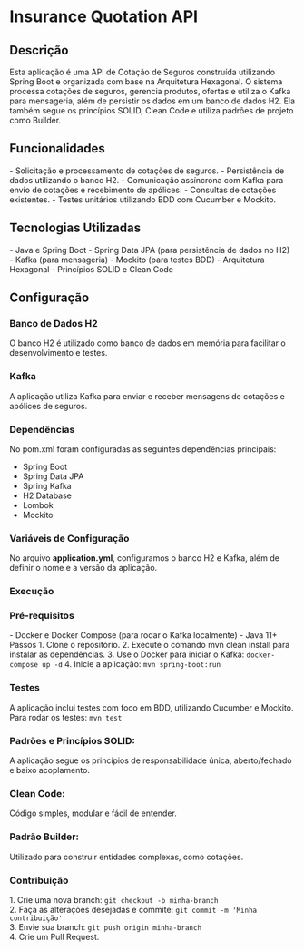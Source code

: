 <h1>Insurance Quotation API</h1>
<h2>Descrição</h2>
Esta aplicação é uma API de Cotação de Seguros construída utilizando Spring Boot e organizada com base na Arquitetura Hexagonal. O sistema processa cotações de seguros, gerencia produtos, ofertas e utiliza o Kafka para mensageria, além de persistir os dados em um banco de dados H2. Ela também segue os princípios SOLID, Clean Code e utiliza padrões de projeto como Builder.

<h2>Funcionalidades</h2>
- Solicitação e processamento de cotações de seguros.
- Persistência de dados utilizando o banco H2.
- Comunicação assíncrona com Kafka para envio de cotações e recebimento de apólices.
- Consultas de cotações existentes.
- Testes unitários utilizando BDD com Cucumber e Mockito.

<h2>Tecnologias Utilizadas</h2>
- Java e Spring Boot
- Spring Data JPA (para persistência de dados no H2)
- Kafka (para mensageria)
- Mockito (para testes BDD)
- Arquitetura Hexagonal
- Princípios SOLID e Clean Code

<h2>Configuração</h2>
<h3>Banco de Dados H2</h3>
O banco H2 é utilizado como banco de dados em memória para facilitar o desenvolvimento e testes.

<h3>Kafka</h3>
A aplicação utiliza Kafka para enviar e receber mensagens de cotações e apólices de seguros.

<h3>Dependências</h3>
No pom.xml foram configuradas as seguintes dependências principais:

- Spring Boot
- Spring Data JPA
- Spring Kafka
- H2 Database
- Lombok
- Mockito

<h3>Variáveis de Configuração</h3>
No arquivo <b>application.yml</b>, configuramos o banco H2 e Kafka, além de definir o nome e a versão da aplicação.

<h3>Execução</h3>
<h3>Pré-requisitos</h3>
- Docker e Docker Compose (para rodar o Kafka localmente)
- Java 11+
Passos
1. Clone o repositório.
2. Execute o comando mvn clean install para instalar as dependências.
3. Use o Docker para iniciar o Kafka: <code>docker-compose up -d</code>
4. Inicie a aplicação: <code>mvn spring-boot:run</code>

<h3>Testes</h3>
A aplicação inclui testes com foco em BDD, utilizando Cucumber e Mockito. 
Para rodar os testes: <code>mvn test</code>

<h3>Padrões e Princípios SOLID:</h3> 
A aplicação segue os princípios de responsabilidade única, aberto/fechado e baixo acoplamento.

<h3>Clean Code:</h3> 
Código simples, modular e fácil de entender.

<h3>Padrão Builder:</h3>
Utilizado para construir entidades complexas, como cotações.

<h3>Contribuição</h3>
1. Crie uma nova branch: <code>git checkout -b minha-branch</code><br/>
2. Faça as alterações desejadas e commite: <code>git commit -m 'Minha contribuição'</code><br/>
3. Envie sua branch: <code>git push origin minha-branch</code><br/>
4. Crie um Pull Request.<br/>
